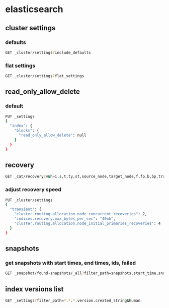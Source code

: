 # elasticsearch

## cluster settings

### defaults

```bash
GET _cluster/settings?include_defaults
```

### flat settings

```bash
GET _cluster/settings?flat_settings
```

## read_only_allow_delete

### default

```bash
PUT _settings
{
  "index": {
    "blocks": {
      "read_only_allow_delete": null
    }
  }
}
```

## recovery

```bash
GET _cat/recovery?v&h=i,s,t,ty,st,source_node,target_node,f,fp,b,bp,translog_ops_percent&s=ty:desc,index,bp:desc&active_only
```

### adjust recovery speed

```bash
PUT _cluster/settings
{
  "transient": {
    "cluster.routing.allocation.node_concurrent_recoveries": 2,
    "indices.recovery.max_bytes_per_sec": "40mb",
    "cluster.routing.allocation.node_initial_primaries_recoveries": 4
  }
}
```

## snapshots

### get snapshots with start times, end times, ids, failed

```bash
GET _snapshot/found-snapshots/_all?filter_path=snapshots.start_time,snapshots.end_time,snapshots.snapshot,snapshots.shards.failed
```

## index versions list

```bash
GET _settings?filter_path=*.*.*.version.created_string&human
```
